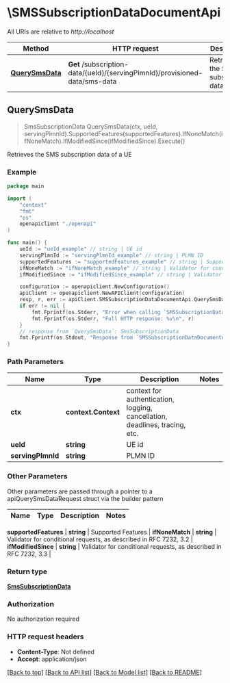 # \SMSSubscriptionDataDocumentApi

All URIs are relative to *http://localhost*

Method | HTTP request | Description
------------- | ------------- | -------------
[**QuerySmsData**](SMSSubscriptionDataDocumentApi.md#QuerySmsData) | **Get** /subscription-data/{ueId}/{servingPlmnId}/provisioned-data/sms-data | Retrieves the SMS subscription data of a UE



## QuerySmsData

> SmsSubscriptionData QuerySmsData(ctx, ueId, servingPlmnId).SupportedFeatures(supportedFeatures).IfNoneMatch(ifNoneMatch).IfModifiedSince(ifModifiedSince).Execute()

Retrieves the SMS subscription data of a UE

### Example

```go
package main

import (
    "context"
    "fmt"
    "os"
    openapiclient "./openapi"
)

func main() {
    ueId := "ueId_example" // string | UE id
    servingPlmnId := "servingPlmnId_example" // string | PLMN ID
    supportedFeatures := "supportedFeatures_example" // string | Supported Features (optional)
    ifNoneMatch := "ifNoneMatch_example" // string | Validator for conditional requests, as described in RFC 7232, 3.2 (optional)
    ifModifiedSince := "ifModifiedSince_example" // string | Validator for conditional requests, as described in RFC 7232, 3.3 (optional)

    configuration := openapiclient.NewConfiguration()
    apiClient := openapiclient.NewAPIClient(configuration)
    resp, r, err := apiClient.SMSSubscriptionDataDocumentApi.QuerySmsData(context.Background(), ueId, servingPlmnId).SupportedFeatures(supportedFeatures).IfNoneMatch(ifNoneMatch).IfModifiedSince(ifModifiedSince).Execute()
    if err != nil {
        fmt.Fprintf(os.Stderr, "Error when calling `SMSSubscriptionDataDocumentApi.QuerySmsData``: %v\n", err)
        fmt.Fprintf(os.Stderr, "Full HTTP response: %v\n", r)
    }
    // response from `QuerySmsData`: SmsSubscriptionData
    fmt.Fprintf(os.Stdout, "Response from `SMSSubscriptionDataDocumentApi.QuerySmsData`: %v\n", resp)
}
```

### Path Parameters


Name | Type | Description  | Notes
------------- | ------------- | ------------- | -------------
**ctx** | **context.Context** | context for authentication, logging, cancellation, deadlines, tracing, etc.
**ueId** | **string** | UE id | 
**servingPlmnId** | **string** | PLMN ID | 

### Other Parameters

Other parameters are passed through a pointer to a apiQuerySmsDataRequest struct via the builder pattern


Name | Type | Description  | Notes
------------- | ------------- | ------------- | -------------


 **supportedFeatures** | **string** | Supported Features | 
 **ifNoneMatch** | **string** | Validator for conditional requests, as described in RFC 7232, 3.2 | 
 **ifModifiedSince** | **string** | Validator for conditional requests, as described in RFC 7232, 3.3 | 

### Return type

[**SmsSubscriptionData**](SmsSubscriptionData.md)

### Authorization

No authorization required

### HTTP request headers

- **Content-Type**: Not defined
- **Accept**: application/json

[[Back to top]](#) [[Back to API list]](../README.md#documentation-for-api-endpoints)
[[Back to Model list]](../README.md#documentation-for-models)
[[Back to README]](../README.md)

